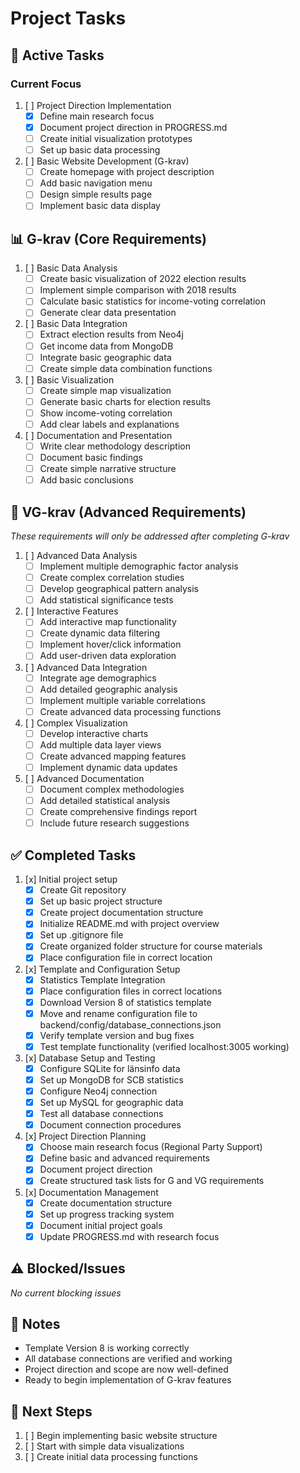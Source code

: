 # Project Tasks

## 🔄 Active Tasks

### Current Focus
1. [ ] Project Direction Implementation
   - [x] Define main research focus
   - [x] Document project direction in PROGRESS.md
   - [ ] Create initial visualization prototypes
   - [ ] Set up basic data processing

2. [ ] Basic Website Development (G-krav)
   - [ ] Create homepage with project description
   - [ ] Add basic navigation menu
   - [ ] Design simple results page
   - [ ] Implement basic data display

## 📊 G-krav (Core Requirements)
1. [ ] Basic Data Analysis
   - [ ] Create basic visualization of 2022 election results
   - [ ] Implement simple comparison with 2018 results
   - [ ] Calculate basic statistics for income-voting correlation
   - [ ] Generate clear data presentation

2. [ ] Basic Data Integration
   - [ ] Extract election results from Neo4j
   - [ ] Get income data from MongoDB
   - [ ] Integrate basic geographic data
   - [ ] Create simple data combination functions

3. [ ] Basic Visualization
   - [ ] Create simple map visualization
   - [ ] Generate basic charts for election results
   - [ ] Show income-voting correlation
   - [ ] Add clear labels and explanations

4. [ ] Documentation and Presentation
   - [ ] Write clear methodology description
   - [ ] Document basic findings
   - [ ] Create simple narrative structure
   - [ ] Add basic conclusions

## 🌟 VG-krav (Advanced Requirements)
*These requirements will only be addressed after completing G-krav*

1. [ ] Advanced Data Analysis
   - [ ] Implement multiple demographic factor analysis
   - [ ] Create complex correlation studies
   - [ ] Develop geographical pattern analysis
   - [ ] Add statistical significance tests

2. [ ] Interactive Features
   - [ ] Add interactive map functionality
   - [ ] Create dynamic data filtering
   - [ ] Implement hover/click information
   - [ ] Add user-driven data exploration

3. [ ] Advanced Data Integration
   - [ ] Integrate age demographics
   - [ ] Add detailed geographic analysis
   - [ ] Implement multiple variable correlations
   - [ ] Create advanced data processing functions

4. [ ] Complex Visualization
   - [ ] Develop interactive charts
   - [ ] Add multiple data layer views
   - [ ] Create advanced mapping features
   - [ ] Implement dynamic data updates

5. [ ] Advanced Documentation
   - [ ] Document complex methodologies
   - [ ] Add detailed statistical analysis
   - [ ] Create comprehensive findings report
   - [ ] Include future research suggestions

## ✅ Completed Tasks
1. [x] Initial project setup
   - [x] Create Git repository
   - [x] Set up basic project structure
   - [x] Create project documentation structure
   - [x] Initialize README.md with project overview
   - [x] Set up .gitignore file
   - [x] Create organized folder structure for course materials
   - [x] Place configuration file in correct location

2. [x] Template and Configuration Setup
   - [x] Statistics Template Integration
   - [x] Place configuration files in correct locations
   - [x] Download Version 8 of statistics template
   - [x] Move and rename configuration file to backend/config/database_connections.json
   - [x] Verify template version and bug fixes
   - [x] Test template functionality (verified localhost:3005 working)

3. [x] Database Setup and Testing
   - [x] Configure SQLite for länsinfo data
   - [x] Set up MongoDB for SCB statistics
   - [x] Configure Neo4j connection
   - [x] Set up MySQL for geographic data
   - [x] Test all database connections
   - [x] Document connection procedures

4. [x] Project Direction Planning
   - [x] Choose main research focus (Regional Party Support)
   - [x] Define basic and advanced requirements
   - [x] Document project direction
   - [x] Create structured task lists for G and VG requirements

5. [x] Documentation Management
   - [x] Create documentation structure
   - [x] Set up progress tracking system
   - [x] Document initial project goals
   - [x] Update PROGRESS.md with research focus

## ⚠️ Blocked/Issues
*No current blocking issues*

## 📝 Notes
- Template Version 8 is working correctly
- All database connections are verified and working
- Project direction and scope are now well-defined
- Ready to begin implementation of G-krav features

## 📅 Next Steps
1. [ ] Begin implementing basic website structure
2. [ ] Start with simple data visualizations
3. [ ] Create initial data processing functions 